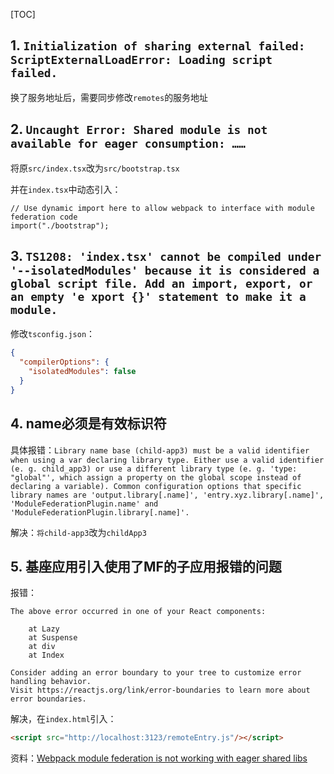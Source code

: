 [TOC]

## 1. `Initialization of sharing external failed: ScriptExternalLoadError: Loading script failed.`
换了服务地址后，需要同步修改`remotes`的服务地址

## 2. `Uncaught Error: Shared module is not available for eager consumption: ……`
将原`src/index.tsx`改为`src/bootstrap.tsx`

并在`index.tsx`中动态引入：
```tsx
// Use dynamic import here to allow webpack to interface with module federation code
import("./bootstrap");
```

## 3. `TS1208: 'index.tsx' cannot be compiled under '--isolatedModules' because it is considered a global script file. Add an import, export, or an empty 'e xport {}' statement to make it a module.`
修改`tsconfig.json`：
```json
{
  "compilerOptions": {
    "isolatedModules": false
  }
}
```

## 4. name必须是有效标识符
具体报错：``Library name base (child-app3) must be a valid identifier when using a var declaring library type. Either use a valid identifier (e. g. child_app3) or use a different library type (e. g. 'type: "global"', which assign a property on the global scope instead of declaring a variable). Common configuration options that specific library names are 'output.library[.name]', 'entry.xyz.library[.name]', 'ModuleFederationPlugin.name' and 'ModuleFederationPlugin.library[.name]'.``

解决：`将child-app3`改为`childApp3`

## 5. 基座应用引入使用了MF的子应用报错的问题
报错：
```
The above error occurred in one of your React components:

    at Lazy
    at Suspense
    at div
    at Index

Consider adding an error boundary to your tree to customize error handling behavior.
Visit https://reactjs.org/link/error-boundaries to learn more about error boundaries.
```

解决，在`index.html`引入：
```html
<script src="http://localhost:3123/remoteEntry.js"/></script>
```

资料：[Webpack module federation is not working with eager shared libs](https://stackoverflow.com/questions/66123283/webpack-module-federation-is-not-working-with-eager-shared-libs)
